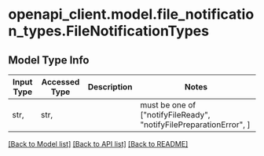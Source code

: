 # openapi_client.model.file_notification_types.FileNotificationTypes

## Model Type Info
Input Type | Accessed Type | Description | Notes
------------ | ------------- | ------------- | -------------
str,  | str,  |  | must be one of ["notifyFileReady", "notifyFilePreparationError", ] 

[[Back to Model list]](../../README.md#documentation-for-models) [[Back to API list]](../../README.md#documentation-for-api-endpoints) [[Back to README]](../../README.md)

